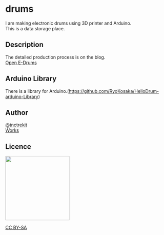 # drums

I am making electronic drums using 3D printer and Arduino.  
This is a data storage place.

## Description

The detailed production process is on the blog.  
[Open E-Drums](https://open-e-drums.tumblr.com/)  

## Arduino Library

There is a library for Arduino.(<https://github.com/RyoKosaka/HelloDrum-arduino-Library>)

## Author

[@tnctrekit](https://twitter.com/tnctrekit)  
[Works](https://ryokosaka.com)

## Licence
<img src="https://upload.wikimedia.org/wikipedia/commons/thumb/d/d0/CC-BY-SA_icon.svg/320px-CC-BY-SA_icon.svg.png" width="200">  

[CC BY-SA](https://creativecommons.org/licenses/by-sa/4.0/)
